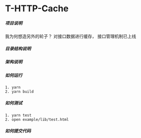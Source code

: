 # T-HTTP-Cache

##### 项目说明

我为何想造另外的轮子？
对接口数据进行缓存，
接口管理机制已上线

##### 目录结构说明

##### 架构说明

##### 如何运行

```shell
1. yarn
2. yarn build
```

##### 如何测试

```shell
1. yarn test
2. open example/lib/test.html
```

##### 如何提交代码
